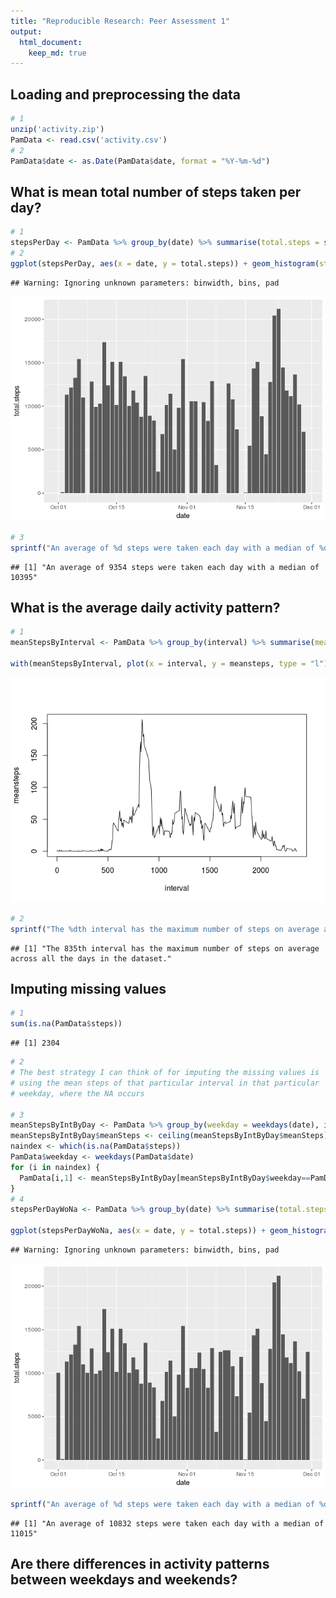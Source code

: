 ```yaml
---
title: "Reproducible Research: Peer Assessment 1"
output: 
  html_document:
    keep_md: true
---
```




## Loading and preprocessing the data


```r
# 1
unzip('activity.zip')
PamData <- read.csv('activity.csv')
# 2
PamData$date <- as.Date(PamData$date, format = "%Y-%m-%d")
```

## What is mean total number of steps taken per day?

```r
# 1
stepsPerDay <- PamData %>% group_by(date) %>% summarise(total.steps = sum(steps, na.rm = T))
# 2
ggplot(stepsPerDay, aes(x = date, y = total.steps)) + geom_histogram(stat = "identity")
```

```
## Warning: Ignoring unknown parameters: binwidth, bins, pad
```

![](PA1_template_files/figure-html/unnamed-chunk-2-1.png)<!-- -->

```r
# 3
sprintf("An average of %d steps were taken each day with a median of %d", as.integer(mean(stepsPerDay$total.steps)), as.integer(median(stepsPerDay$total.steps)))
```

```
## [1] "An average of 9354 steps were taken each day with a median of 10395"
```


## What is the average daily activity pattern?



```r
# 1
meanStepsByInterval <- PamData %>% group_by(interval) %>% summarise(meansteps = mean(steps, na.rm = T))

with(meanStepsByInterval, plot(x = interval, y = meansteps, type = "l"))
```

![](PA1_template_files/figure-html/unnamed-chunk-3-1.png)<!-- -->

```r
# 2
sprintf("The %dth interval has the maximum number of steps on average across all the days in the dataset.", meanStepsByInterval$interval[which.max(meanStepsByInterval$meansteps)])
```

```
## [1] "The 835th interval has the maximum number of steps on average across all the days in the dataset."
```

## Imputing missing values

```r
# 1
sum(is.na(PamData$steps))
```

```
## [1] 2304
```

```r
# 2
# The best strategy I can think of for imputing the missing values is
# using the mean steps of that particular interval in that particular
# weekday, where the NA occurs

# 3
meanStepsByIntByDay <- PamData %>% group_by(weekday = weekdays(date), interval) %>% summarise(meanSteps = mean(steps, na.rm = T))
meanStepsByIntByDay$meanSteps <- ceiling(meanStepsByIntByDay$meanSteps)
naindex <- which(is.na(PamData$steps))
PamData$weekday <- weekdays(PamData$date)
for (i in naindex) {
  PamData[i,1] <- meanStepsByIntByDay[meanStepsByIntByDay$weekday==PamData[i,4] & meanStepsByIntByDay$interval==PamData[i,3],3]
}
# 4
stepsPerDayWoNa <- PamData %>% group_by(date) %>% summarise(total.steps = sum(steps, na.rm = T))

ggplot(stepsPerDayWoNa, aes(x = date, y = total.steps)) + geom_histogram(stat = "identity")
```

```
## Warning: Ignoring unknown parameters: binwidth, bins, pad
```

![](PA1_template_files/figure-html/unnamed-chunk-4-1.png)<!-- -->

```r
sprintf("An average of %d steps were taken each day with a median of %d", as.integer(mean(stepsPerDayWoNa$total.steps)), as.integer(median(stepsPerDayWoNa$total.steps)))
```

```
## [1] "An average of 10832 steps were taken each day with a median of 11015"
```
## Are there differences in activity patterns between weekdays and weekends?
